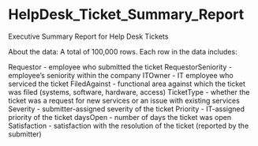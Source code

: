 # HelpDesk_Ticket_Summary_Report
Executive Summary Report for Help Desk Tickets

About the data:
A total of 100,000 rows. Each row in the data includes:

Requestor - employee who submitted the ticket
RequestorSeniority - employee’s seniority within the company
ITOwner - IT employee who serviced the ticket
FiledAgainst - functional area against which the ticket was filed (systems, software, hardware, access)
TicketType - whether the ticket was a request for new services or an issue with existing services
Severity - submitter-assigned severity of the ticket
Priority - IT-assigned priority of the ticket
daysOpen - number of days the ticket was open
Satisfaction - satisfaction with the resolution of the ticket (reported by the submitter)
